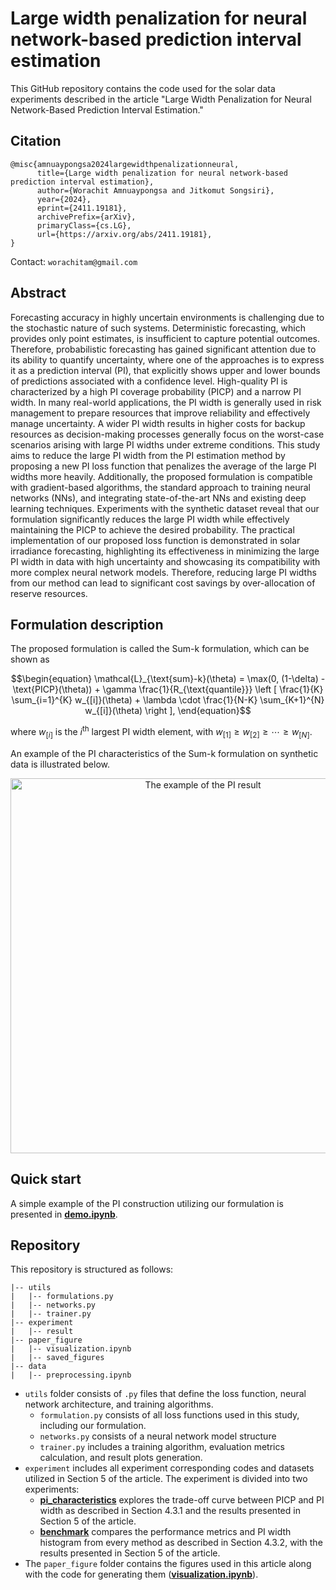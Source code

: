 # Large width penalization for neural network-based prediction interval estimation
This GitHub repository contains the code used for the solar data experiments described in the article "Large Width Penalization for Neural Network-Based Prediction Interval Estimation."
## Citation
```
@misc{amnuaypongsa2024largewidthpenalizationneural,
      title={Large width penalization for neural network-based prediction interval estimation}, 
      author={Worachit Amnuaypongsa and Jitkomut Songsiri},
      year={2024},
      eprint={2411.19181},
      archivePrefix={arXiv},
      primaryClass={cs.LG},
      url={https://arxiv.org/abs/2411.19181}, 
}
```
Contact: `worachitam@gmail.com`
## Abstract
Forecasting accuracy in highly uncertain environments is challenging due to the stochastic nature of such systems. Deterministic forecasting, which provides only point estimates, is insufficient to capture potential outcomes. Therefore, probabilistic forecasting has gained significant attention due to its ability to quantify uncertainty, where one of the approaches is to express it as a prediction interval (PI), that explicitly shows upper and lower bounds of predictions associated with a confidence level. High-quality PI is characterized by a high PI coverage probability (PICP) and a narrow PI width. In many real-world applications, the PI width is generally used in risk management to prepare resources that improve reliability and effectively manage uncertainty. A wider PI width results in higher costs for backup resources as decision-making processes generally focus on the worst-case scenarios arising with large PI widths under extreme conditions. This study aims to reduce the large PI width from the PI estimation method by proposing a new PI loss function that penalizes the average of the large PI widths more heavily. Additionally, the proposed formulation is compatible with gradient-based algorithms, the standard approach to training neural networks (NNs), and integrating state-of-the-art NNs and existing deep learning techniques. Experiments with the synthetic dataset reveal that our formulation significantly reduces the large PI width while effectively maintaining the PICP to achieve the desired probability. The practical implementation of our proposed loss function is demonstrated in solar irradiance forecasting, highlighting its effectiveness in minimizing the large PI width in data with high uncertainty and showcasing its compatibility with more complex neural network models. Therefore, reducing large PI widths from our method can lead to significant cost savings by over-allocation of reserve resources.

## Formulation description
The proposed formulation is called the Sum-k formulation, which can be shown as
```math
\begin{equation}
	\mathcal{L}_{\text{sum}-k}(\theta) = \max(0, (1-\delta) - \text{PICP}(\theta)) + \gamma \frac{1}{R_{\text{quantile}}} \left [ \frac{1}{K} \sum_{i=1}^{K} w_{[i]}(\theta) + \lambda \cdot \frac{1}{N-K} \sum_{K+1}^{N} w_{[i]}(\theta) \right ],
\end{equation}
```
where $w_{[i]}$ is the $i^{\mathrm{th}}$ largest PI width element, with $w_{[1]} \geq w_{[2]} \geq \cdots \geq w_{[N]}$.

An example of the PI characteristics of the Sum-k formulation on synthetic data is illustrated below.
<p align="center">
  <img src="piresult_example.png" alt="The example of the PI result" width="600">
</p>

## Quick start
A simple example of the PI construction utilizing our formulation is presented in [**demo.ipynb**](./demo.ipynb).

## Repository
This repository is structured as follows:
```
|-- utils
|   |-- formulations.py
|   |-- networks.py
|   |-- trainer.py
|-- experiment
|   |-- result
|-- paper_figure
|   |-- visualization.ipynb
|   |-- saved_figures
|-- data
|   |-- preprocessing.ipynb
```
- `utils` folder consists of `.py` files that define the loss function, neural network architecture, and training algorithms.
	- `formulation.py` consists of all loss functions used in this study, including our formulation.
	- `networks.py` consists of a neural network model structure
	- `trainer.py` includes a training algorithm, evaluation metrics calculation, and result plots generation.
- `experiment` includes all experiment corresponding codes and datasets utilized in Section 5 of the article. The experiment is divided into two experiments:
	- [**pi_characteristics**](./experiment/pi_characteristics) explores the trade-off curve between PICP and PI width as described in Section 4.3.1 and the results presented in Section 5 of the article.
 	- [**benchmark**](./experiment/benchmark) compares the performance metrics and PI width histogram from every method as described in Section 4.3.2, with the results presented in Section 5 of the article.
- The `paper_figure` folder contains the figures used in this article along with the code for generating them ([**visualization.ipynb**](./paper_figure/visualization.ipynb)).
